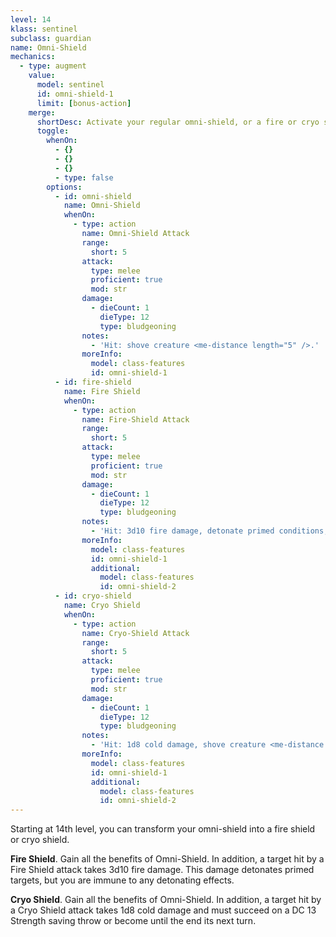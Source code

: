 ```yaml
---
level: 14
klass: sentinel
subclass: guardian
name: Omni-Shield
mechanics:
  - type: augment
    value:
      model: sentinel
      id: omni-shield-1
      limit: [bonus-action]
    merge:
      shortDesc: Activate your regular omni-shield, or a fire or cryo shield.
      toggle:
        whenOn:
          - {}
          - {}
          - {}
          - type: false
        options:
          - id: omni-shield
            name: Omni-Shield
            whenOn:
              - type: action
                name: Omni-Shield Attack
                range:
                  short: 5
                attack:
                  type: melee
                  proficient: true
                  mod: str
                damage:
                  - dieCount: 1
                    dieType: 12
                    type: bludgeoning
                notes:
                  - 'Hit: shove creature <me-distance length="5" />.'
                moreInfo:
                  model: class-features
                  id: omni-shield-1
          - id: fire-shield
            name: Fire Shield
            whenOn:
              - type: action
                name: Fire-Shield Attack
                range:
                  short: 5
                attack:
                  type: melee
                  proficient: true
                  mod: str
                damage:
                  - dieCount: 1
                    dieType: 12
                    type: bludgeoning
                notes:
                  - 'Hit: 3d10 fire damage, detonate primed conditions, and shove creature <me-distance length="5" />.'
                moreInfo:
                  model: class-features
                  id: omni-shield-1
                  additional:
                    model: class-features
                    id: omni-shield-2
          - id: cryo-shield
            name: Cryo Shield
            whenOn:
              - type: action
                name: Cryo-Shield Attack
                range:
                  short: 5
                attack:
                  type: melee
                  proficient: true
                  mod: str
                damage:
                  - dieCount: 1
                    dieType: 12
                    type: bludgeoning
                notes:
                  - 'Hit: 1d8 cold damage, shove creature <me-distance length="5" />, and DC 13 STR save or frozen.'
                moreInfo:
                  model: class-features
                  id: omni-shield-1
                  additional:
                    model: class-features
                    id: omni-shield-2
---
```

Starting at 14th level, you can transform your omni-shield into a fire shield or cryo shield.

__Fire Shield__. Gain all the benefits of Omni-Shield. In addition, a target hit by a Fire Shield attack takes 3d10 fire damage.
This damage detonates primed targets, but you are immune to any detonating effects.

__Cryo Shield__. Gain all the benefits of Omni-Shield. In addition, a target hit by a Cryo Shield attack takes 1d8 cold
damage and must succeed on a DC 13 Strength saving throw or become <me-condition id="frozen"/> until the end its next turn.
